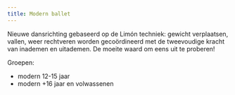 ```yaml
---
title: Modern ballet
---
```

Nieuwe dansrichting gebaseerd op de Limón techniek: gewicht verplaatsen, vallen, weer rechtveren worden gecoördineerd met de tweevoudige kracht van inademen en uitademen. De moeite waard om eens uit te proberen!

Groepen:

* modern 12-15 jaar
* modern +16 jaar en volwassenen
